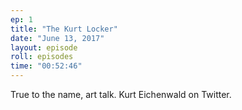 ```yaml
---
ep: 1
title: "The Kurt Locker"
date: "June 13, 2017"
layout: episode
roll: episodes
time: "00:52:46"
---
```


True to the name, art talk. Kurt Eichenwald on Twitter.
